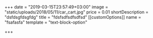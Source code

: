 +++
date = "2019-03-15T23:57:49+03:00"
image = "static/uploads/2018/05/11/car_cart.jpg"
price = 0.01
shortDescription = "dsfdsgfdsgfdg"
title = "fdsfsdfsdfsdfsd"
[[customOptions]]
name = "fsafasfa"
template = "text-block-option"

+++
